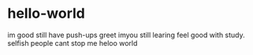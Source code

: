 # hello-world
im good still have push-ups
greet imyou still learing feel good with 
study. selfish people cant stop me
heloo world 

